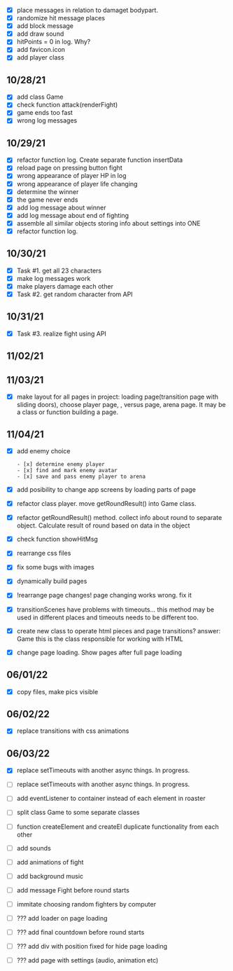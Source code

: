 - [x] place messages in relation to damaget bodypart.
- [x] randomize hit message places
- [x] add block message
- [x] add draw sound
- [x] hitPoints = 0 in log. Why?
- [x] add favicon.icon
- [x] add player class

## 10/28/21

- [x] add class Game
- [x] check function attack(renderFight)
- [x] game ends too fast
- [x] wrong log messages

## 10/29/21

- [x] refactor function log. Create separate function insertData
- [x] reload page on pressing button fight
- [x] wrong appearance of player HP in log
- [x] wrong appearance of player life changing
- [x] determine the winner
- [x] the game never ends
- [x] add log message about winner
- [x] add log message about end of fighting
- [x] assemble all similar objects storing info about settings into ONE
- [x] refactor function log.

## 10/30/21

- [x] Task #1. get all 23 characters
- [x] make log messages work
- [x] make players damage each other
- [x] Task #2. get random character from API

## 10/31/21

- [x] Task #3. realize fight using API
## 11/02/21
<!-- have to -->

## 11/03/21
- [x] make layout for all pages in project: loading page(transition page with sliding doors), choose player page, , versus  page, arena page. It may be a class or function building a page.
## 11/04/21

- [x] add enemy choice

      - [x] determine enemy player
      - [x] find and mark enemy avatar
      - [x] save and pass enemy player to arena

- [x] add posibility to change app screens by loading parts of page
- [x] refactor class player. move getRoundResult() into Game class.
- [x] refactor getRoundResult() method. collect info about round to separate object. Calculate result of round based on data in the   object
- [x] check function showHitMsg
- [x] rearrange css files
- [x] fix some bugs with images
- [x] dynamically build pages
- [x] !rearrange page changes! page changing works wrong. fix it


- [x] transitionScenes have problems with timeouts... this method may be used in different places and timeouts needs to be different too.
- [x] create new class to operate html pieces and page transitions? answer: Game this is the class responsible for working with HTML
- [x] change page loading. Show pages after full page loading

## 06/01/22
- [x] copy files, make pics visible

## 06/02/22
- [x] replace transitions with css animations

## 06/03/22
- [x] replace setTimeouts with another async things. In progress.


- [ ] replace setTimeouts with another async things. In progress.

- [ ] add eventListener to container instead of each element in roaster
- [ ] split class Game to some separate classes
- [ ] function createElement and createEl duplicate functionality from each other
- [ ] add sounds
- [ ] add animations of fight
- [ ] add background music
- [ ] add message Fight before round starts
- [ ] immitate choosing random fighters by computer


- [ ] ??? add loader on page loading
- [ ] ??? add final countdown before round starts
- [ ] ??? add div with position fixed for hide page loading
- [ ] ??? add page with settings (audio, animation etc)



